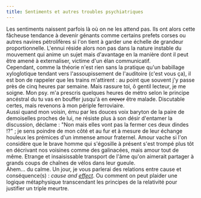 ```yaml
---
title: Sentiments et autres troubles psychiatriques
---
```


Les sentiments naissent parfois là où on ne les attend pas. Ils ont alors
cette fâcheuse tendance à devenir génants comme certains prefets corses ou
autres navires pétrolifères si l'on tient à garder une échelle de grandeur
proportionnelle. L'ennui réside alors non pas dans la nature instable du
mouvement qui anime un sujet mais d'avantage en la manière dont il peut être
amené à externaliser, victime d'un élan communicatif.  
Cependant, comme la théorie n'est rien sans la pratique qu'un babillage
xyloglotique tendant vers l'assoupissement de l'auditoire (c'est vous ça), il
est bon de rappeler que les trains m'attirent : au point que souvent j'y passe
près de cinq heures par semaine. Mais rassure toi, ô gentil lecteur, je me
soigne. Mon psy. m'a prescris quelques heures de métro selon le principe
ancéstral du tu vas en bouffer jusqu'à en <s>crever</s> être malade.
Discutable certes, mais revenons à mon périple ferroviaire.  
Aussi quand mon voisin, ému par les douces voix baryton de la paire de
demoiselles proches de lui, ne résiste plus à son désir d'entamer la
discussion, déclame : "Non mais elles vont pas la fermer ces deux dindes !?" ;
je sens poindre de mon côté et au fur et à mesure de leur échange houleux les
prémices d'un immense amour fraternel. Amour vache si l'on considère que le
brave homme qui s'égosille à présent s'est trompé plus tôt en décrivant nos
voisines comme des galinacées, mais amour tout de même. Etrange et
insaisissable transport de l'âme qu'on aimerait partager à grands coups de
chaînes de vélos dans leur gueule.  
Ahem... du calme. Un jour, je vous parlerai des relations entre cause et
conséquence(s) : _cause and
[effect](http://www.zionmainframe.net/main/reloaded/archive/transcript.txt)_.
Ou comment on peut plaider une logique métaphysique transcendant les principes
de la relativité pour justifier un triple meurtre.

